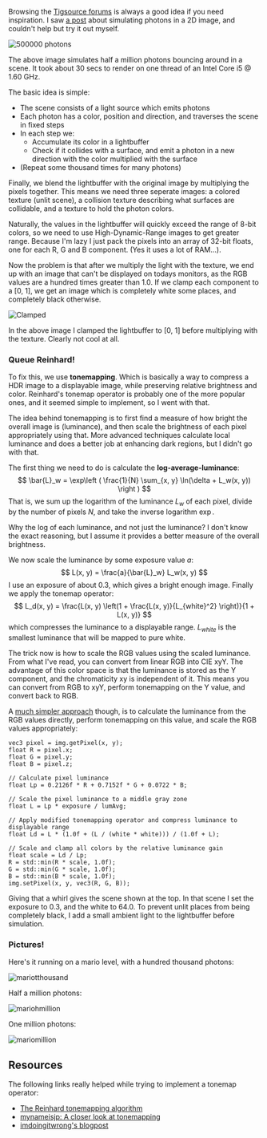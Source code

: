 Browsing the [Tigsource forums](http://forums.tigsource.com/) is always a good idea if you need inspiration. I saw [a post](http://forums.tigsource.com/index.php?topic=31378.0) about simulating photons in a 2D image, and couldn't help but try it out myself.

![500000 photons](/posts/photons/result_500000.png)

The above image simulates half a million photons bouncing around in a scene. It took about 30 secs to render on one thread of an Intel Core i5 @ 1.60 GHz.

The basic idea is simple:

* The scene consists of a light source which emits photons
* Each photon has a color, position and direction, and traverses the scene in fixed steps
* In each step we:
  * Accumulate its color in a lightbuffer
  * Check if it collides with a surface, and emit a photon in a new direction with the color multiplied with the surface
* (Repeat some thousand times for many photons)

Finally, we blend the lightbuffer with the original image by multiplying the pixels together. This means we need three seperate images: a colored texture (unlit scene), a collision texture describing what surfaces are collidable, and a texture to hold the photon colors.

Naturally, the values in the lightbuffer will quickly exceed the range of 8-bit colors, so we need to use High-Dynamic-Range images to get greater range. Because I'm lazy I just pack the pixels into an array of 32-bit floats, one for each R, G and B component. (Yes it uses a lot of RAM...).

Now the problem is that after we multiply the light with the texture, we end up with an image that can't be displayed on todays monitors, as the RGB values are a hundred times greater than 1.0. If we clamp each component to a [0, 1], we get an image which is completely white some places, and completely black otherwise.

![Clamped](/posts/photons/result_clamped.bmp)

In the above image I clamped the lightbuffer to [0, 1] before multiplying with the texture. Clearly not cool at all.

### Queue Reinhard! 

To fix this, we use **tonemapping**. Which is basically a way to compress a HDR image to a displayable image, while preserving relative brightness and color. Reinhard's tonemap operator is probably one of the more popular ones, and it seemed simple to implement, so I went with that.

The idea behind tonemapping is to first find a measure of how bright the overall image is (luminance), and then scale the brightness of each pixel appropriately using that. More advanced techniques calculate local luminance and does a better job at enhancing dark regions, but I didn't go with that.

The first thing we need to do is calculate the **log-average-luminance**:
$$
\bar{L}_w = \exp\left ( \frac{1}{N} \sum_{x, y} \ln(\delta + L_w(x, y)) \right )
$$
That is, we sum up the logarithm of the luminance $L_w$ of each pixel, divide by the number of pixels $N$, and take the inverse logarithm $\exp$. 

Why the log of each luminance, and not just the luminance? I don't know the exact reasoning, but I assume it provides a better measure of the overall brightness.

We now scale the luminance by some exposure value $a$:
$$
L(x, y) = \frac{a}{\bar{L}_w} L_w(x, y)
$$
I use an exposure of about 0.3, which gives a bright enough image. Finally we apply the tonemap operator:
$$
L_d(x, y) = \frac{L(x, y) \left(1 + \frac{L(x, y)}{L_{white}^2} \right)}{1 + L(x, y)}
$$
which compresses the luminance to a displayable range. $L_{white}$ is the smallest luminance that will be mapped to pure white.

The trick now is how to scale the RGB values using the scaled luminance. From what I've read, you can convert from linear RGB into CIE xyY. The advantage of this color space is that the luminance is stored as the Y component, and the chromaticity xy is independent of it. This means you can convert from RGB to xyY, perform tonemapping on the Y value, and convert back to RGB.

A [much simpler approach](http://imdoingitwrong.wordpress.com/tag/hdr/) though, is to calculate the luminance from the RGB values directly, perform tonemapping on this value, and scale the RGB values appropriately:

    vec3 pixel = img.getPixel(x, y);
	float R = pixel.x;
	float G = pixel.y;
	float B = pixel.z;

	// Calculate pixel luminance
	float Lp = 0.2126f * R + 0.7152f * G + 0.0722 * B;

	// Scale the pixel luminance to a middle gray zone
	float L = Lp * exposure / lumAvg;

	// Apply modified tonemapping operator and compress luminance to displayable range
	float Ld = L * (1.0f + (L / (white * white))) / (1.0f + L);

	// Scale and clamp all colors by the relative luminance gain
	float scale = Ld / Lp;
	R = std::min(R * scale, 1.0f);
	G = std::min(G * scale, 1.0f);
	B = std::min(B * scale, 1.0f);
	img.setPixel(x, y, vec3(R, G, B));

Giving that a whirl gives the scene shown at the top. In that scene I set the exposure to 0.3, and the white to 64.0. To prevent unlit places from being completely black, I add a small ambient light to the lightbuffer before simulation.

### Pictures!
Here's it running on a mario level, with a hundred thousand photons:

![mariotthousand](/posts/photons/mariotthousand.png)

Half a million photons:

![mariohmillion](/posts/photons/mariohmillion.png)

One million photons:

![mariomillion](/posts/photons/mariomillion.png)

## Resources
The following links really helped while trying to implement a tonemap operator:

* [The Reinhard tonemapping algorithm](http://www.cs.utah.edu/~reinhard/cdrom/)
* [mynameisjp: A closer look at tonemapping](http://mynameismjp.wordpress.com/2010/04/30/a-closer-look-at-tone-mapping/)
* [imdoingitwrong's blogpost](http://imdoingitwrong.wordpress.com/tag/hdr/)